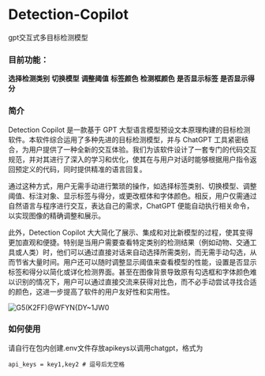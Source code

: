 # Detection-Copilot
gpt交互式多目标检测模型

### 目前功能：
**选择检测类别**
**切换模型**
**调整阈值**
**标签颜色**
**检测框颜色**
**是否显示标签**
**是否显示得分**

### 简介
Detection Copilot 是一款基于 GPT 大型语言模型预设文本原理构建的目标检测软件。本软件综合运用了多种先进的目标检测模型，并与 ChatGPT 工具紧密结合，为用户提供了一种全新的交互体验。我们为该软件设计了一套专门的代码交互规范，并对其进行了深入的学习和优化，使其在与用户对话时能够根据用户指令返回预定义的代码，同时提供精准的语言回复。

通过这种方式，用户无需手动进行繁琐的操作，如选择标签类别、切换模型、调整阈值、标注对象、显示标签与得分，或更改框体和字体颜色。相反，用户仅需通过自然语言与程序进行交互，表达自己的需求，ChatGPT 便能自动执行相关命令，以实现图像的精确调整和展示。

此外，Detection Copilot 大大简化了展示、集成和对比新模型的过程，使其变得更加直观和便捷。特别是当用户需要查看特定类别的检测结果（例如动物、交通工具或人类）时，他们可以通过直接对话来自动选择所需类别，而无需手动勾选，从而节省大量时间。用户还可以随时调整显示阈值来查看模型的性能，设置是否显示标签和得分以简化或详化检测界面。甚至在图像背景导致原有勾选框和字体颜色难以识别的情况下，用户可以通过直接交流来获得对比色，而不必手动尝试寻找合适的颜色，这进一步提高了软件的用户友好性和实用性。

![G5(K2F$F$)@WFYN{DY~1JW0](https://github.com/rhouselyn/Detection-Copilot/assets/125283997/8fd54a25-5aa6-4f29-824f-9090b7c2bd88)

### 如何使用
请自行在包内创建.env文件存放apikeys以调用chatgpt，格式为
```
api_keys = key1,key2 # 逗号后无空格
```
